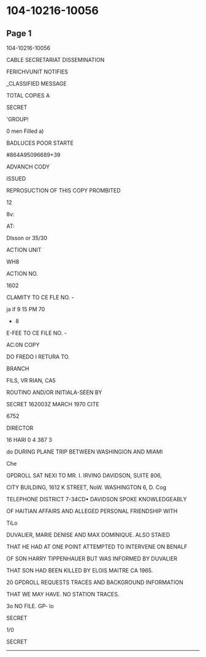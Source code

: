 # 104-10216-10056

## Page 1

104-10216-10056

CABLE SECRETARIAT DISSEMINATION

FERICHVUNIT NOTIFIES

_CLASSIFIED MESSAGE

TOTAL COPIES A

SECRET

'GROUP!

0 men Filled a)

BADLUCES POOR STARTE

#864A95096689+39

ADVANCH CODY

ISSUED

REPROSUCTION OF THIS COPY PROMBITED

12

8v:

AT:

DIsson or 35/30

ACTION UNIT

WH8

ACTION NO.

1602

CLAMITY TO CE FLE NO. -

ja if 9 15 PM 70

- 8

E-FEE TO CE FILE NO. -

AC:0N COPY

DO FREDO I RETURA TO.

BRANCH

FILS, VR RIAN, CA5

ROUTINO AND/OR INITIALA-SEEN BY

SECRET 162003Z MARCH 1970 CITE

6752

DIRECTOR

16 HARI 0 4 387 3

do DURING PLANE TRIP BETWEEN WASHINGION AND MIAMI

Che

GPDROLL SAT NEXI TO MR. I. IRVING DAVIDSON, SUITE 806,

CITY BUILDING, 1612 K STREET, NoW. WASHINGTON 6, D. Cog

TELEPHONE DISTRICT 7-34CD• DAVIDSON SPOKE KNOWLEDGEABLY

OF HAITIAN AFFAIRS AND ALLEGED PERSONAL FRIENDSHIP WITH

TiLo

DUVALIER, MARIE DENISE AND MAX DOMINIQUE. ALSO STAIED

THAT HE HAD AT ONE POINT ATTEMPTED TO INTERVENE ON BENALF

OF SON HARRY TIPPENHAUER BUT WAS INFORMED BY DUVALIER

THAT SON HAD BEEN KILLED BY ELOIS MAITRE CA 1965.

20 GPDROLL REQUESTS TRACES AND BACKGROUND INFORMATION

THAT WE MAY HAVE. NO STATION TRACES.

3o NO FILE. GP- lo

SECRET

1/0

SECRET

---

